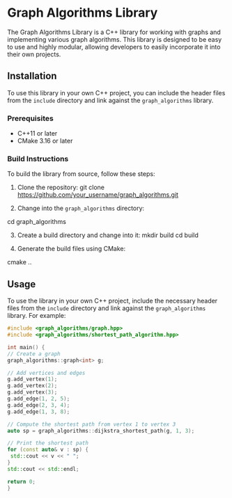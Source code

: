 # Graph Algorithms Library

The Graph Algorithms Library is a C++ library for working with graphs and implementing various graph algorithms. This library is designed to be easy to use and highly modular, allowing developers to easily incorporate it into their own projects.

## Installation

To use this library in your own C++ project, you can include the header files from the `include` directory and link against the `graph_algorithms` library.

### Prerequisites

- C++11 or later
- CMake 3.16 or later

### Build Instructions

To build the library from source, follow these steps:

1. Clone the repository:
git clone https://github.com/your_username/graph_algorithms.git

2. Change into the `graph_algorithms` directory:

cd graph_algorithms


3. Create a build directory and change into it:
mkdir build
cd build

4. Generate the build files using CMake:


cmake ..




## Usage

To use the library in your own C++ project, include the necessary header files from the `include` directory and link against the `graph_algorithms` library. For example:

```c++
#include <graph_algorithms/graph.hpp>
#include <graph_algorithms/shortest_path_algorithm.hpp>

int main() {
// Create a graph
graph_algorithms::graph<int> g;

// Add vertices and edges
g.add_vertex(1);
g.add_vertex(2);
g.add_vertex(3);
g.add_edge(1, 2, 5);
g.add_edge(2, 3, 4);
g.add_edge(1, 3, 8);

// Compute the shortest path from vertex 1 to vertex 3
auto sp = graph_algorithms::dijkstra_shortest_path(g, 1, 3);

// Print the shortest path
for (const auto& v : sp) {
 std::cout << v << " ";
}
std::cout << std::endl;

return 0;
}
